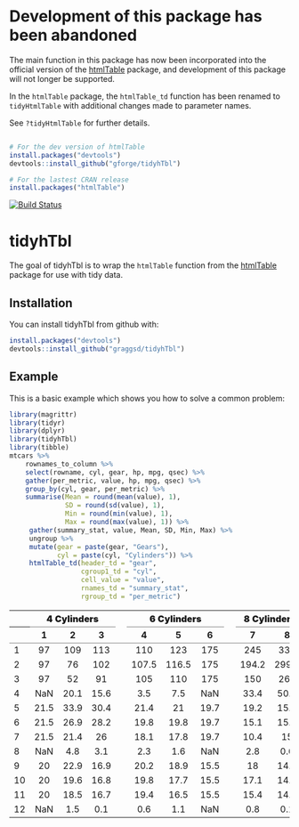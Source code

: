 
<!-- README.md is generated from README.Rmd. Please edit that file -->
Development of this package has been abandoned
==============================================

The main function in this package has now been incorporated into the official version of the [htmlTable](https://cran.r-project.org/web/packages/htmlTable/index.html) package, and development of this package will not longer be supported.

In the `htmlTable` package, the `htmlTable_td` function has been renamed to `tidyHtmlTable` with additional changes made to parameter names.

See `?tidyHtmlTable` for further details.

``` r

# For the dev version of htmlTable
install.packages("devtools")
devtools::install_github("gforge/tidyhTbl")

# For the lastest CRAN release
install.packages("htmlTable")
```

[![Build Status](https://travis-ci.org/graggsd/tidyhTbl.svg?branch=master)](https://travis-ci.org/graggsd/tidyhTbl)

tidyhTbl
========

The goal of tidyhTbl is to wrap the `htmlTable` function from the [htmlTable](https://cran.r-project.org/web/packages/htmlTable/index.html) package for use with tidy data.

Installation
------------

You can install tidyhTbl from github with:

``` r
install.packages("devtools")
devtools::install_github("graggsd/tidyhTbl")
```

Example
-------

This is a basic example which shows you how to solve a common problem:

``` r
library(magrittr)
library(tidyr)
library(dplyr)
library(tidyhTbl)
library(tibble)
mtcars %>%
    rownames_to_column %>%
    select(rowname, cyl, gear, hp, mpg, qsec) %>%
    gather(per_metric, value, hp, mpg, qsec) %>%
    group_by(cyl, gear, per_metric) %>%
    summarise(Mean = round(mean(value), 1),
              SD = round(sd(value), 1),
              Min = round(min(value), 1),
              Max = round(max(value), 1)) %>%
     gather(summary_stat, value, Mean, SD, Min, Max) %>%
     ungroup %>%
     mutate(gear = paste(gear, "Gears"),
            cyl = paste(cyl, "Cylinders")) %>%
     htmlTable_td(header_td = "gear",
                  cgroup1_td = "cyl",
                  cell_value = "value",
                  rnames_td = "summary_stat",
                  rgroup_td = "per_metric")
```

<!--html_preserve-->
<table class="gmisc_table" style="border-collapse: collapse; margin-top: 1em; margin-bottom: 1em;">
<thead>
<tr>
<th style="border-top: 2px solid grey;">
</th>
<th colspan="3" style="font-weight: 900; border-bottom: 1px solid grey; border-top: 2px solid grey; text-align: center;">
4 Cylinders
</th>
<th style="border-top: 2px solid grey;; border-bottom: hidden;">
 
</th>
<th colspan="3" style="font-weight: 900; border-bottom: 1px solid grey; border-top: 2px solid grey; text-align: center;">
6 Cylinders
</th>
<th style="border-top: 2px solid grey;; border-bottom: hidden;">
 
</th>
<th colspan="2" style="font-weight: 900; border-bottom: 1px solid grey; border-top: 2px solid grey; text-align: center;">
8 Cylinders
</th>
</tr>
<tr>
<th style="border-bottom: 1px solid grey;">
</th>
<th style="border-bottom: 1px solid grey; text-align: center;">
1
</th>
<th style="border-bottom: 1px solid grey; text-align: center;">
2
</th>
<th style="border-bottom: 1px solid grey; text-align: center;">
3
</th>
<th style="border-bottom: 1px solid grey;" colspan="1">
 
</th>
<th style="border-bottom: 1px solid grey; text-align: center;">
4
</th>
<th style="border-bottom: 1px solid grey; text-align: center;">
5
</th>
<th style="border-bottom: 1px solid grey; text-align: center;">
6
</th>
<th style="border-bottom: 1px solid grey;" colspan="1">
 
</th>
<th style="border-bottom: 1px solid grey; text-align: center;">
7
</th>
<th style="border-bottom: 1px solid grey; text-align: center;">
8
</th>
</tr>
</thead>
<tbody>
<tr>
<td style="text-align: left;">
1
</td>
<td style="text-align: center;">
97
</td>
<td style="text-align: center;">
109
</td>
<td style="text-align: center;">
113
</td>
<td style colspan="1">
 
</td>
<td style="text-align: center;">
110
</td>
<td style="text-align: center;">
123
</td>
<td style="text-align: center;">
175
</td>
<td style colspan="1">
 
</td>
<td style="text-align: center;">
245
</td>
<td style="text-align: center;">
335
</td>
</tr>
<tr>
<td style="text-align: left;">
2
</td>
<td style="text-align: center;">
97
</td>
<td style="text-align: center;">
76
</td>
<td style="text-align: center;">
102
</td>
<td style colspan="1">
 
</td>
<td style="text-align: center;">
107.5
</td>
<td style="text-align: center;">
116.5
</td>
<td style="text-align: center;">
175
</td>
<td style colspan="1">
 
</td>
<td style="text-align: center;">
194.2
</td>
<td style="text-align: center;">
299.5
</td>
</tr>
<tr>
<td style="text-align: left;">
3
</td>
<td style="text-align: center;">
97
</td>
<td style="text-align: center;">
52
</td>
<td style="text-align: center;">
91
</td>
<td style colspan="1">
 
</td>
<td style="text-align: center;">
105
</td>
<td style="text-align: center;">
110
</td>
<td style="text-align: center;">
175
</td>
<td style colspan="1">
 
</td>
<td style="text-align: center;">
150
</td>
<td style="text-align: center;">
264
</td>
</tr>
<tr>
<td style="text-align: left;">
4
</td>
<td style="text-align: center;">
NaN
</td>
<td style="text-align: center;">
20.1
</td>
<td style="text-align: center;">
15.6
</td>
<td style colspan="1">
 
</td>
<td style="text-align: center;">
3.5
</td>
<td style="text-align: center;">
7.5
</td>
<td style="text-align: center;">
NaN
</td>
<td style colspan="1">
 
</td>
<td style="text-align: center;">
33.4
</td>
<td style="text-align: center;">
50.2
</td>
</tr>
<tr>
<td style="text-align: left;">
5
</td>
<td style="text-align: center;">
21.5
</td>
<td style="text-align: center;">
33.9
</td>
<td style="text-align: center;">
30.4
</td>
<td style colspan="1">
 
</td>
<td style="text-align: center;">
21.4
</td>
<td style="text-align: center;">
21
</td>
<td style="text-align: center;">
19.7
</td>
<td style colspan="1">
 
</td>
<td style="text-align: center;">
19.2
</td>
<td style="text-align: center;">
15.8
</td>
</tr>
<tr>
<td style="text-align: left;">
6
</td>
<td style="text-align: center;">
21.5
</td>
<td style="text-align: center;">
26.9
</td>
<td style="text-align: center;">
28.2
</td>
<td style colspan="1">
 
</td>
<td style="text-align: center;">
19.8
</td>
<td style="text-align: center;">
19.8
</td>
<td style="text-align: center;">
19.7
</td>
<td style colspan="1">
 
</td>
<td style="text-align: center;">
15.1
</td>
<td style="text-align: center;">
15.4
</td>
</tr>
<tr>
<td style="text-align: left;">
7
</td>
<td style="text-align: center;">
21.5
</td>
<td style="text-align: center;">
21.4
</td>
<td style="text-align: center;">
26
</td>
<td style colspan="1">
 
</td>
<td style="text-align: center;">
18.1
</td>
<td style="text-align: center;">
17.8
</td>
<td style="text-align: center;">
19.7
</td>
<td style colspan="1">
 
</td>
<td style="text-align: center;">
10.4
</td>
<td style="text-align: center;">
15
</td>
</tr>
<tr>
<td style="text-align: left;">
8
</td>
<td style="text-align: center;">
NaN
</td>
<td style="text-align: center;">
4.8
</td>
<td style="text-align: center;">
3.1
</td>
<td style colspan="1">
 
</td>
<td style="text-align: center;">
2.3
</td>
<td style="text-align: center;">
1.6
</td>
<td style="text-align: center;">
NaN
</td>
<td style colspan="1">
 
</td>
<td style="text-align: center;">
2.8
</td>
<td style="text-align: center;">
0.6
</td>
</tr>
<tr>
<td style="text-align: left;">
9
</td>
<td style="text-align: center;">
20
</td>
<td style="text-align: center;">
22.9
</td>
<td style="text-align: center;">
16.9
</td>
<td style colspan="1">
 
</td>
<td style="text-align: center;">
20.2
</td>
<td style="text-align: center;">
18.9
</td>
<td style="text-align: center;">
15.5
</td>
<td style colspan="1">
 
</td>
<td style="text-align: center;">
18
</td>
<td style="text-align: center;">
14.6
</td>
</tr>
<tr>
<td style="text-align: left;">
10
</td>
<td style="text-align: center;">
20
</td>
<td style="text-align: center;">
19.6
</td>
<td style="text-align: center;">
16.8
</td>
<td style colspan="1">
 
</td>
<td style="text-align: center;">
19.8
</td>
<td style="text-align: center;">
17.7
</td>
<td style="text-align: center;">
15.5
</td>
<td style colspan="1">
 
</td>
<td style="text-align: center;">
17.1
</td>
<td style="text-align: center;">
14.6
</td>
</tr>
<tr>
<td style="text-align: left;">
11
</td>
<td style="text-align: center;">
20
</td>
<td style="text-align: center;">
18.5
</td>
<td style="text-align: center;">
16.7
</td>
<td style colspan="1">
 
</td>
<td style="text-align: center;">
19.4
</td>
<td style="text-align: center;">
16.5
</td>
<td style="text-align: center;">
15.5
</td>
<td style colspan="1">
 
</td>
<td style="text-align: center;">
15.4
</td>
<td style="text-align: center;">
14.5
</td>
</tr>
<tr>
<td style="border-bottom: 2px solid grey; text-align: left;">
12
</td>
<td style="border-bottom: 2px solid grey; text-align: center;">
NaN
</td>
<td style="border-bottom: 2px solid grey; text-align: center;">
1.5
</td>
<td style="border-bottom: 2px solid grey; text-align: center;">
0.1
</td>
<td style="border-bottom: 2px solid grey;" colspan="1">
 
</td>
<td style="border-bottom: 2px solid grey; text-align: center;">
0.6
</td>
<td style="border-bottom: 2px solid grey; text-align: center;">
1.1
</td>
<td style="border-bottom: 2px solid grey; text-align: center;">
NaN
</td>
<td style="border-bottom: 2px solid grey;" colspan="1">
 
</td>
<td style="border-bottom: 2px solid grey; text-align: center;">
0.8
</td>
<td style="border-bottom: 2px solid grey; text-align: center;">
0.1
</td>
</tr>
</tbody>
</table>
<!--/html_preserve-->

